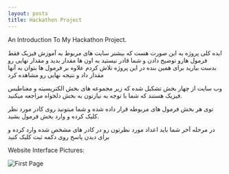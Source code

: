 ```yaml
---
layout: posts
title: Hackathon Project
---
```


An Introduction To My Hackathon Project.

   ایده کلی پروژه به این صورت هست که بیشتر سایت های مربوط به آموزش فیزیک فقط فرمول هارو توضیح دادن و شما قادر نیستید به اون ها مقدار بدید و مقدار نهایی رو بدست بیارید برای همین بنده در این پروژه تلاش کردم علاوه بر فرمول ها بتوان به آنها مقدار داد و نتیجه نهایی رو مشاهده کرد

   وب سایت از چهار بخش تشکیل شده که زیر مجموعه های بخش الکتریسیته و مغناطیس فیزیک هستند که شما با توجه به نیازتون به 
   بخش دلخواه مراجعه میکنید.
   
   توی هر بخش فرمول های مربوطه قرار داده شده و شما میتونید روی کادر مورد نظر کلیک کرده و وارد بخش فرمول بشید.

   در مرحله آخر شما باید اعداد مورد نظرتون رو در کادر های مشخص شده وارد کرده و برای دیدن پاسخ روی دکمه ثبت کلیک کنید

Website Interface Pictures:

![First Page]({{roozbehghazavi.github.io}}/assets/images/8.jpg "First page")
